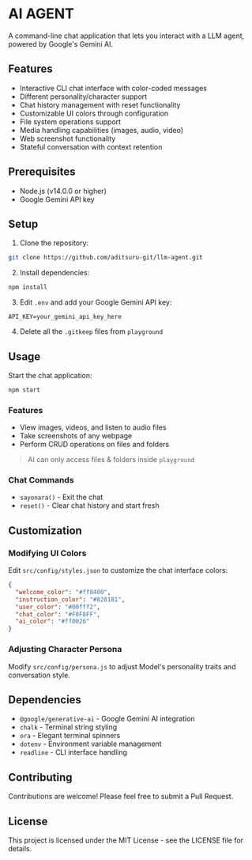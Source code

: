 # AI AGENT

A command-line chat application that lets you interact with a LLM agent, powered by Google's Gemini AI.

## Features

- Interactive CLI chat interface with color-coded messages
- Different personality/character support
- Chat history management with reset functionality
- Customizable UI colors through configuration
- File system operations support
- Media handling capabilities (images, audio, video)
- Web screenshot functionality
- Stateful conversation with context retention

## Prerequisites

- Node.js (v14.0.0 or higher)
- Google Gemini API key

## Setup

1. Clone the repository:

```bash
git clone https://github.com/aditsuru-git/llm-agent.git
```

2. Install dependencies:

```bash
npm install
```

3. Edit `.env` and add your Google Gemini API key:

```
API_KEY=your_gemini_api_key_here
```

4. Delete all the `.gitkeep` files from `playground`

## Usage

Start the chat application:

```bash
npm start
```

### Features

- View images, videos, and listen to audio files
- Take screenshots of any webpage
- Perform CRUD operations on files and folders

> AI can only access files & folders inside `playground`

### Chat Commands

- `sayonara()` - Exit the chat
- `reset()` - Clear chat history and start fresh

## Customization

### Modifying UI Colors

Edit `src/config/styles.json` to customize the chat interface colors:

```json
{
  "welcome_color": "#ff8400",
  "instruction_color": "#828181",
  "user_color": "#00fff2",
  "chat_color": "#F0F8FF",
  "ai_color": "#ff0026"
}
```

### Adjusting Character Persona

Modify `src/config/persona.js` to adjust Model's personality traits and conversation style.

## Dependencies

- `@google/generative-ai` - Google Gemini AI integration
- `chalk` - Terminal string styling
- `ora` - Elegant terminal spinners
- `dotenv` - Environment variable management
- `readline` - CLI interface handling

## Contributing

Contributions are welcome! Please feel free to submit a Pull Request.

## License

This project is licensed under the MIT License - see the LICENSE file for details.
